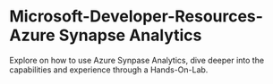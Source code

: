 # Microsoft-Developer-Resources-Azure Synapse Analytics
 Explore on how to use Azure Synpase Analytics, dive deeper into the capabilities and  experience through a Hands-On-Lab.
